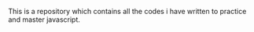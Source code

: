 This is a repository which contains all the codes i have written to practice and master javascript.
